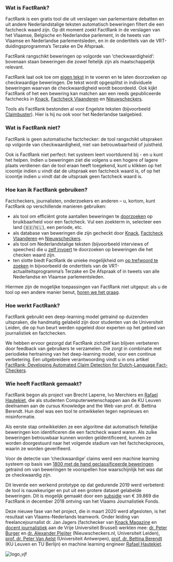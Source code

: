 ### Wat is FactRank?

FactRank is een gratis tool die uit verslagen van parlementaire debatten en uit andere 
Nederlandstalige teksten automatisch beweringen filtert die een factcheck waard zijn. Op dit moment zoekt FactRank in de verslagen van het Vlaamse, Belgische en Nederlandse parlement, in de tweets van Vlaamse en Nederlandse parlementsleden, en in de ondertitels van de VRT-duidingsprogramma’s Terzake en De Afspraak.

FactRank rangschikt beweringen op volgorde van ‘checkwaardigheid’: bovenaan staan beweringen die zowel feitelijk zijn als maatschappelijk relevant. 

FactRank laat ook toe om [eigen tekst](/tool) in te voeren en te laten doorzoeken op checkwaardige beweringen. De tekst wordt opgesplitst in individuele beweringen waarvan de checkwaardigheid wordt beoordeeld. Ook kijkt FactRank of het een bewering kan matchen aan een reeds gepubliceerde factchecks in [Knack](https://www.knack.be/nieuws/factchecker/), [Factcheck Vlaanderen](https://factcheck.vlaanderen/) en [Nieuwscheckers](https://nieuwscheckers.nl/).

Tools als FactRank bestonden al voor Engelste teksten (bijvoorbeeld [Claimbuster](https://idir.uta.edu/claimbuster/)). Hier is hij nu ook voor het Nederlandse taalgebied.

### Wat is FactRank niet?

FactRank is geen automatische factchecker: de tool rangschikt uitspraken op volgorde van checkwaardigheid, niet van betrouwbaarheid of juistheid. 

Ook is FactRank niet perfect: het systeem leert voortdurend bij - en u kunt het helpen. Indien u beweringen ziet die volgens u een hogere of lagere plaats verdienen dan de tool eraan heeft toegekend, kunt u klikken op het <icon class="feedback" name="search" scale="1" /> icoontje indien u vindt dat de uitspraak een factcheck waard is, of op het <icon class="feedback" name="trash" scale="1" /> icoontje indien u vindt dat de uitspraak geen factcheck waard is.

### Hoe kan ik FactRank gebruiken?

Factcheckers, journalisten, onderzoekers en anderen – u, kortom, kunt FactRank op verschillende manieren gebruiken:
- als tool om efficiënt grote aantallen beweringen te [doorzoeken](/rank) op bruikbaarheid voor een factcheck. Vul een zoekterm in, selecteer een land (🇧🇪/🇳🇱), een periode, etc.
- als database van beweringen die zijn gecheckt door [Knack](https://www.knack.be/nieuws/factchecker/), [Factcheck Vlaanderen](https://factcheck.vlaanderen/) en [Nieuwscheckers](https://nieuwscheckers.nl/).
- als tool om Nederlandstalige teksten (bijvoorbeeld interviews of speeches) die u [zelf invoert](/tool) te doorzoeken op beweringen die het checken waard zijn. 
- ten slotte biedt FactRank de unieke mogelijkheid om [op trefwoord te zoeken](/rank?type=VRT_TERZAKE,VRT_DE_AFSPRAAK) in bijvoorbeeld de ondertitels van de VRT-actualiteitsprogramma’s Terzake en De Afspraak of in tweets van alle Nederlandse en Vlaamse parlementsleden.

Hiermee zijn de mogelijke toepassingen van FactRank niet uitgeput: als u de tool op een andere manier benut, [horen we het graag](/contact).

### Hoe werkt FactRank?

FactRank gebruikt een deep-learning model getraind op duizenden uitspraken, die handmatig gelabeld zijn door studenten van de Universiteit Leiden, die op hun beurt werden opgeleid door experten op het gebied van journalistiek en factchecken.

We hebben ervoor gezorgd dat FactRank zichzelf kan blijven verbeteren door feedback van gebruikers te verzamelen. Die zorgt in combinatie met periodieke hertraining van het deep-learning model, voor een continue verbetering. Een uitgebreidere verantwoording vindt u in ons artikel [FactRank: Developing Automated Claim Detection for Dutch-Language Fact-Checkers](https://people.cs.kuleuven.be/~bettina.berendt/FactRank/).

### Wie heeft FactRank gemaakt?

FactRank begon als project van Brecht Laperre, Ivo Merchiers en [Rafael Hautekiet](https://github.com/lejafar), die als studenten Computerwetenschappen aan de KU Leuven deelnamen aan de cursus Knowledge and the Web van prof. dr. Bettina Berendt. Hun doel was een tool te ontwikkelen tegen nepnieuws en misinformatie. 

Als eerste stap ontwikkelden ze een algoritme dat automatisch feitelijke beweringen kon identificeren die een factcheck waard waren. Als zulke beweringen betrouwbaar kunnen worden geïdentificeerd, kunnen ze worden doorgestuurd naar het volgende stadium van het factcheckproces, waarin ze worden geverifieerd. 

Voor de detectie van ‘checkwaardige’ claims werd een machine learning systeem op basis van [1800 met de hand geclassificeerde beweringen](https://github.com/factrank/FactRank/blob/master/factrank/legacy/data/sentences_dump_28.12.csv) getraind om van beweringen te voorspellen hoe waarschijnlijk het was dat ze checkwaardig zijn. 

Dit leverde een werkend prototype op dat gedurende 2019 werd verbeterd: de tool is nauwkeuriger en put uit een grotere dataset gelabelde beweringen. Dit is mogelijk gemaakt door een [subsidie](https://www.vlaamsjournalistiekfonds.be/500000-euro-subsidie-voor-innoverende-journalistiek) van € 39.869 die FactRank in december 2018 ontving van het Vlaams Journalistiek Fonds. 

Deze nieuwe fase van het project, die in maart 2020 werd afgesloten, is het resultaat van Vlaams-Nederlands teamwork. Onder leiding van freelancejournalist dr. Jan Jagers (factchecker van [Knack Magazine](https://www.knack.be) en [docent journalistiek](https://www.vub.ac.be/people/jan-jagers) aan de Vrije Universiteit Brussel) werkten mee: [dr. Peter Burger](https://www.universiteitleiden.nl/en/staffmembers/peter-burger#tab-1) en [dr. Alexander Pleijter](https://www.universiteitleiden.nl/medewerkers/alexander-pleijter#tab-1) (Nieuwscheckers.nl, Universiteit Leiden), [prof. dr. Peter Van Aelst](https://www.uantwerpen.be/nl/personeel/peter-vanaelst/) (Universiteit Antwerpen), [prof. dr. Bettina Berendt](https://people.cs.kuleuven.be/~bettina.berendt/) (KU Leuven en TU Berlijn) en machine learning engineer [Rafael Hautekiet](https://github.com/lejafar).

![logo_vjf](/assets/logo_VJF.jpg)
